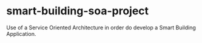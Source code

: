 # smart-building-soa-project
Use of a Service Oriented Architecture in order do develop a Smart Building Application.
